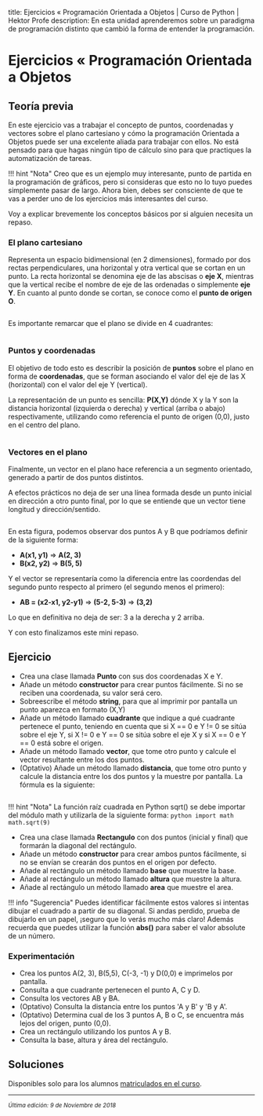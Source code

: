 title: Ejercicios « Programación Orientada a Objetos | Curso de Python | Hektor Profe
description: En esta unidad aprenderemos sobre un paradigma de programación distinto que cambió la forma de entender la programación.

# Ejercicios « Programación Orientada a Objetos

## Teoría previa

En este ejercicio vas a trabajar el concepto de puntos, coordenadas y vectores sobre el plano cartesiano y cómo la programación Orientada a Objetos puede ser una excelente aliada para trabajar con ellos. No está pensado para que hagas ningún tipo de cálculo sino para que practiques la automatización de tareas.

!!! hint "Nota"
    Creo que es un ejemplo muy interesante, punto de partida en la programación de gráficos, pero si consideras que esto no lo tuyo puedes simplemente pasar de largo. Ahora bien, debes ser consciente de que te vas a perder uno de los ejercicios más interesantes del curso.

Voy a explicar brevemente los conceptos básicos por si alguien necesita un repaso.

### El plano cartesiano

Representa un espacio bidimensional (en 2 dimensiones), formado por dos rectas perpendiculares, una horizontal y otra vertical que se cortan en un punto. La recta horizontal se denomina eje de las abscisas o **eje X**, mientras que la vertical recibe el nombre de eje de las ordenadas o simplemente **eje Y**. En cuanto al punto donde se cortan, se conoce como el **punto de origen O**.

<div style="text-align:center;"><img class="lazy" data-src="{{cdn}}/ejemplos_edv/python/eje.jpg" width="350" /></div>

Es importante remarcar que el plano se divide en 4 cuadrantes:

<div style="text-align:center;"><img class="lazy" data-src="{{cdn}}/ejemplos_edv/python/cuadrante.jpg" width="350" /></div>

### Puntos y coordenadas

El objetivo de todo esto es describir la posición de **puntos** sobre el plano en forma de **coordenadas**, que se forman asociando el valor del eje de las X (horizontal) con el valor del eje Y (vertical).

La representación de un punto es sencilla: **P(X,Y)** dónde X y la Y son la distancia horizontal (izquierda o derecha) y vertical (arriba o abajo) respectivamente, utilizando como referencia el punto de origen (0,0), justo en el centro del plano.

<div style="text-align:center;"><img class="lazy" data-src="{{cdn}}/ejemplos_edv/python/Cartesian-coordinate-system.svg.png" width="300" /></div>

### Vectores en el plano

Finalmente, un vector en el plano hace referencia a un segmento orientado, generado a partir de dos puntos distintos. 

A efectos prácticos no deja de ser una línea formada desde un punto inicial en dirección a otro punto final, por lo que se entiende que un vector tiene longitud y dirección/sentido.

<div style="text-align:center;"><img class="lazy" data-src="{{cdn}}/ejemplos_edv/python/vector3.png" width="300" /></div>

En esta figura, podemos observar dos puntos A y B que podríamos definir de la siguiente forma:

* **A(x1, y1)** => **A(2, 3)**
* **B(x2, y2)** => **B(5, 5)**

Y el vector se representaría como la diferencia entre las coordendas del segundo punto respecto al primero (el segundo menos el primero):

* **AB = (x2-x1, y2-y1)** => **(5-2, 5-3)** => **(3,2)** 

Lo que en definitiva no deja de ser: 3 a la derecha y 2 arriba.

Y con esto finalizamos este mini repaso.

## Ejercicio

* Crea una clase llamada **Punto** con sus dos coordenadas X e Y.
* Añade un método **constructor** para crear puntos fácilmente. Si no se reciben una coordenada, su valor será cero.
* Sobreescribe el método **string**, para que al imprimir por pantalla un punto aparezca en formato (X,Y)
* Añade un método llamado **cuadrante** que indique a qué cuadrante pertenece el punto, teniendo en cuenta que si X == 0 e Y != 0 se sitúa sobre el eje Y, si X != 0 e Y == 0 se sitúa sobre el eje X y si X == 0 e Y == 0 está sobre el origen.
* Añade un método llamado **vector**, que tome otro punto y calcule el vector resultante entre los dos puntos.
* (Optativo) Añade un método llamado **distancia**, que tome otro punto y calcule la distancia entre los dos puntos y la muestre por pantalla. La fórmula es la siguiente:

<div style="text-align:center;"><img class="lazy" data-src="{{cdn}}/ejemplos_edv/python/distancia.png" width="250" /></div>

!!! hint "Nota"
    La función raíz cuadrada en Python sqrt() se debe importar del módulo math y utilizarla de la siguiente forma:
    ```python
    import math
    math.sqrt(9)
    ```

* Crea una clase llamada **Rectangulo** con dos puntos (inicial y final) que formarán la diagonal del rectángulo.
* Añade un método **constructor** para crear ambos puntos fácilmente, si no se envían se crearán dos puntos en el origen por defecto.
* Añade al rectángulo un método llamado **base** que muestre la base.
* Añade al rectángulo un método llamado **altura** que muestre la altura.
* Añade al rectángulo un método llamado **area** que muestre el area.

!!! info "Sugerencia"
    Puedes identificar fácilmente estos valores si intentas dibujar el cuadrado a partir de su  diagonal. Si andas perdido, prueba de dibujarlo en un papel, ¡seguro que lo verás mucho más claro! Además recuerda que puedes utilizar la función **abs()** para saber el valor absolute de un número.

### Experimentación

* Crea los puntos A(2, 3),  B(5,5), C(-3, -1) y D(0,0) e imprimelos por pantalla.
* Consulta a que cuadrante pertenecen el punto A, C y D.
* Consulta los vectores AB y BA.
* (Optativo) Consulta la distancia entre los puntos 'A y B' y 'B y A'. 
* (Optativo) Determina cual de los 3 puntos A, B o C, se encuentra más lejos del origen, punto (0,0). 
* Crea un rectángulo utilizando los puntos A y B.
* Consulta la base, altura y área del rectángulo.

## Soluciones

Disponibles solo para los alumnos <u>[matriculados en el curso](https://www.hektorprofe.net/cupon/python)</u>.


___
<small class="edited"><i>Última edición: 9 de Noviembre de 2018</i></small>